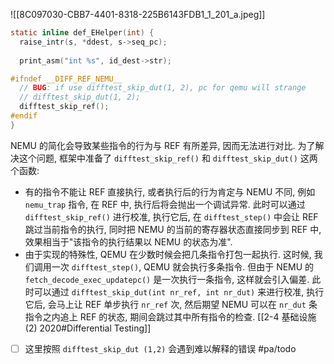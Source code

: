 ![[8C097030-CBB7-4401-8318-225B6143FDB1_1_201_a.jpeg]]

```c
static inline def_EHelper(int) {
  raise_intr(s, *ddest, s->seq_pc);
  
  print_asm("int %s", id_dest->str);

#ifndef __DIFF_REF_NEMU__
  // BUG: if use difftest_skip_dut(1, 2), pc for qemu will strange
  // difftest_skip_dut(1, 2);
  difftest_skip_ref();
#endif
}
```

NEMU 的简化会导致某些指令的行为与 REF 有所差异, 因而无法进行对比. 为了解决这个问题, 框架中准备了 `difftest_skip_ref()` 和 `difftest_skip_dut()` 这两个函数: 

-   有的指令不能让 REF 直接执行, 或者执行后的行为肯定与 NEMU 不同, 例如 `nemu_trap` 指令, 在 REF 中, 执行后将会抛出一个调试异常. 此时可以通过 `difftest_skip_ref()` 进行校准, 执行它后, 在 `difftest_step()` 中会让 REF 跳过当前指令的执行, 同时把 NEMU 的当前的寄存器状态直接同步到 REF 中, 效果相当于"该指令的执行结果以 NEMU 的状态为准".
-   由于实现的特殊性, QEMU 在少数时候会把几条指令打包一起执行. 这时候, 我们调用一次 `difftest_step()`, QEMU 就会执行多条指令. 但由于 NEMU 的 `fetch_decode_exec_updatepc()` 是一次执行一条指令, 这样就会引入偏差. 此时可以通过 `difftest_skip_dut(int nr_ref, int nr_dut)` 来进行校准, 执行它后, 会马上让 REF 单步执行 `nr_ref` 次, 然后期望 NEMU 可以在 `nr_dut` 条指令之内追上 REF 的状态, 期间会跳过其中所有指令的检查. [[2-4 基础设施(2) 2020#Differential Testing]]

- [ ] 这里按照 `difftest_skip_dut (1,2)` 会遇到难以解释的错误 #pa/todo